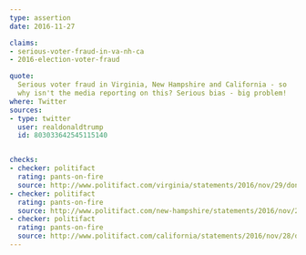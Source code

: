 ```yaml
---
type: assertion
date: 2016-11-27

claims:
- serious-voter-fraud-in-va-nh-ca
- 2016-election-voter-fraud

quote:
  Serious voter fraud in Virginia, New Hampshire and California - so
  why isn't the media reporting on this? Serious bias - big problem!
where: Twitter
sources:
- type: twitter
  user: realdonaldtrump
  id: 803033642545115140


checks:
- checker: politifact
  rating: pants-on-fire
  source: http://www.politifact.com/virginia/statements/2016/nov/29/donald-trump/trumps-pants-fire-serious-voter-fraud-claim-virgin/
- checker: politifact
  rating: pants-on-fire
  source: http://www.politifact.com/new-hampshire/statements/2016/nov/28/donald-trump/trump-claims-serious-voter-fraud-new-hampshire/
- checker: politifact
  rating: pants-on-fire
  source: http://www.politifact.com/california/statements/2016/nov/28/donald-trump/pants-fire-trumps-claim-about-california-voter-fra/
---
```

